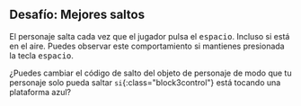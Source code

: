 ## Desafío: Mejores saltos

El personaje salta cada vez que el jugador pulsa el <kbd>espacio</kbd>. Incluso si está en el aire. Puedes observar este comportamiento si mantienes presionada la tecla <kbd>espacio</kbd>.

¿Puedes cambiar el código de salto del objeto de personaje de modo que tu personaje solo pueda saltar `si`{:class="block3control"} está tocando una plataforma azul?